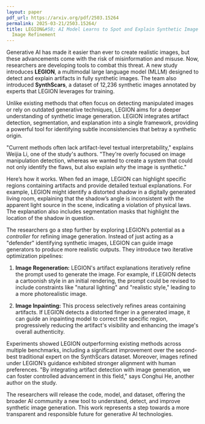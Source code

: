```yaml
---
layout: paper
pdf_url: https://arxiv.org/pdf/2503.15264
permalink: 2025-03-21/2503.15264/
title: LEGION&#58; AI Model Learns to Spot and Explain Synthetic Image Flaws, Guides
  Image Refinement
---
```




Generative AI has made it easier than ever to create realistic images, but these advancements come with the risk of misinformation and misuse. Now, researchers are developing tools to combat this threat. A new study introduces **LEGION**, a multimodal large language model (MLLM) designed to detect and explain artifacts in fully synthetic images.  The team also introduced **SynthScars**, a dataset of 12,236 synthetic images annotated by experts that LEGION leverages for training.

Unlike existing methods that often focus on detecting manipulated images or rely on outdated generative techniques, LEGION aims for a deeper understanding of synthetic image generation. LEGION integrates artifact detection, segmentation, and explanation into a single framework, providing a powerful tool for identifying subtle inconsistencies that betray a synthetic origin.

"Current methods often lack artifact-level textual interpretability," explains Weijia Li, one of the study's authors. "They're overly focused on image manipulation detection, whereas we wanted to create a system that could not only identify the flaws, but also explain *why* the image is synthetic."

Here’s how it works. When fed an image, LEGION can highlight specific regions containing artifacts and provide detailed textual explanations.  For example, LEGION might identify a distorted shadow in a digitally generated living room, explaining that the shadow’s angle is inconsistent with the apparent light source in the scene, indicating a violation of physical laws. The explanation also includes segmentation masks that highlight the location of the shadow in question.

The researchers go a step further by exploring LEGION’s potential as a *controller* for refining image generation. Instead of just acting as a "defender" identifying synthetic images, LEGION can guide image generators to produce more realistic outputs. They introduce two iterative optimization pipelines:

1.  **Image Regeneration:**  LEGION's artifact explanations iteratively refine the prompt used to generate the image. For example, if LEGION detects a cartoonish style in an initial rendering, the prompt could be revised to include constraints like "natural lighting" and "realistic style," leading to a more photorealistic image.

2.  **Image Inpainting:** This process selectively refines areas containing artifacts.  If LEGION detects a distorted finger in a generated image, it can guide an inpainting model to correct the specific region, progressively reducing the artifact's visibility and enhancing the image's overall authenticity.

Experiments showed LEGION outperforming existing methods across multiple benchmarks, including a significant improvement over the second-best traditional expert on the SynthScars dataset. Moreover, images refined under LEGION’s guidance exhibited stronger alignment with human preferences. "By integrating artifact detection with image generation, we can foster controlled advancement in this field," says Conghui He, another author on the study.

The researchers will release the code, model, and dataset, offering the broader AI community a new tool to understand, detect, and improve synthetic image generation. This work represents a step towards a more transparent and responsible future for generative AI technologies.